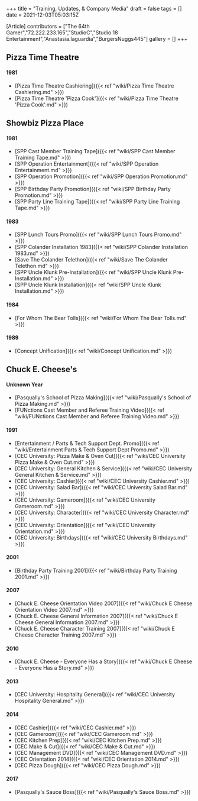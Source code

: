 +++
title = "Training, Updates, & Company Media"
draft = false
tags = []
date = 2021-12-03T05:03:15Z

[Article]
contributors = ["The 64th Gamer","72.222.233.165","StudioC","Studio 18 Entertainment","Anastasia.laguardia","BurgersNuggs445"]
gallery = []
+++
## Pizza Time Theatre ##

#### 1981 ####

* [Pizza Time Theatre Cashiering]({{< ref "wiki/Pizza Time Theatre Cashiering.md" >}})
* [Pizza Time Theatre 'Pizza Cook']({{< ref "wiki/Pizza Time Theatre 'Pizza Cook'.md" >}})

## Showbiz Pizza Place ##

#### 1981 ####

* [SPP Cast Member Training Tape]({{< ref "wiki/SPP Cast Member Training Tape.md" >}})
* [SPP Operation Entertainment]({{< ref "wiki/SPP Operation Entertainment.md" >}})
* [SPP Operation Promotion]({{< ref "wiki/SPP Operation Promotion.md" >}})
* [SPP Birthday Party Promotion]({{< ref "wiki/SPP Birthday Party Promotion.md" >}})
* [SPP Party Line Training Tape]({{< ref "wiki/SPP Party Line Training Tape.md" >}})

#### 1983 ####

* [SPP Lunch Tours Promo]({{< ref "wiki/SPP Lunch Tours Promo.md" >}})
* [SPP Colander Installation 1983]({{< ref "wiki/SPP Colander Installation 1983.md" >}})
* [Save The Colander Telethon]({{< ref "wiki/Save The Colander Telethon.md" >}})
* [SPP Uncle Klunk Pre-Installation]({{< ref "wiki/SPP Uncle Klunk Pre-Installation.md" >}})
* [SPP Uncle Klunk Installation]({{< ref "wiki/SPP Uncle Klunk Installation.md" >}})

#### 1984 ####

* [For Whom The Bear Tolls]({{< ref "wiki/For Whom The Bear Tolls.md" >}})

#### 1989 ####

* [Concept Unification]({{< ref "wiki/Concept Unification.md" >}})

## Chuck E. Cheese's ##

#### Unknown Year ####

* [Pasqually's School of Pizza Making]({{< ref "wiki/Pasqually's School of Pizza Making.md" >}})
* [FUNctions Cast Member and Referee Training Video]({{< ref "wiki/FUNctions Cast Member and Referee Training Video.md" >}})

#### 1991 ####

* [Entertainment / Parts & Tech Support Dept. Promo]({{< ref "wiki/Entertainment  Parts & Tech Support Dept Promo.md" >}})
* [CEC University: Pizza Make & Oven Cut]({{< ref "wiki/CEC University Pizza Make & Oven Cut.md" >}})
* [CEC University: General Kitchen & Service]({{< ref "wiki/CEC University General Kitchen & Service.md" >}})
* [CEC University: Cashier]({{< ref "wiki/CEC University Cashier.md" >}})
* [CEC University: Salad Bar]({{< ref "wiki/CEC University Salad Bar.md" >}})
* [CEC University: Gameroom]({{< ref "wiki/CEC University Gameroom.md" >}})
* [CEC University: Character]({{< ref "wiki/CEC University Character.md" >}})
* [CEC University: Orientation]({{< ref "wiki/CEC University Orientation.md" >}})
* [CEC University: Birthdays]({{< ref "wiki/CEC University Birthdays.md" >}})

#### 2001 ####

* [Birthday Party Training 2001]({{< ref "wiki/Birthday Party Training 2001.md" >}})

#### 2007 ####

* [Chuck E. Cheese Orientation Video 2007]({{< ref "wiki/Chuck E Cheese Orientation Video 2007.md" >}})
* [Chuck E. Cheese General Information 2007]({{< ref "wiki/Chuck E Cheese General Information 2007.md" >}})
* [Chuck E. Cheese Character Training 2007]({{< ref "wiki/Chuck E Cheese Character Training 2007.md" >}})

#### 2010 ####

* [Chuck E. Cheese - Everyone Has a Story]({{< ref "wiki/Chuck E Cheese - Everyone Has a Story.md" >}})

#### 2013 ####

* [CEC University: Hospitality General]({{< ref "wiki/CEC University Hospitality General.md" >}})

#### 2014 ####

* [CEC Cashier]({{< ref "wiki/CEC Cashier.md" >}})
* [CEC Gameroom]({{< ref "wiki/CEC Gameroom.md" >}})
* [CEC Kitchen Prep]({{< ref "wiki/CEC Kitchen Prep.md" >}})
* [CEC Make & Cut]({{< ref "wiki/CEC Make & Cut.md" >}})
* [CEC Management DVD]({{< ref "wiki/CEC Management DVD.md" >}})
* [CEC Orientation 2014]({{< ref "wiki/CEC Orientation 2014.md" >}})
* [CEC Pizza Dough]({{< ref "wiki/CEC Pizza Dough.md" >}})

#### 2017 ####

* [Pasqually's Sauce Boss]({{< ref "wiki/Pasqually's Sauce Boss.md" >}})